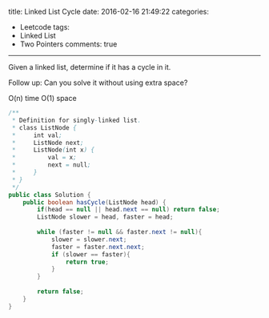 title: Linked List Cycle
date: 2016-02-16 21:49:22
categories:
- Leetcode
tags:
- Linked List
- Two Pointers
comments: true
---

Given a linked list, determine if it has a cycle in it.

Follow up:
Can you solve it without using extra space?

O(n) time O(1) space

```java
/**
 * Definition for singly-linked list.
 * class ListNode {
 *     int val;
 *     ListNode next;
 *     ListNode(int x) {
 *         val = x;
 *         next = null;
 *     }
 * }
 */
public class Solution {
    public boolean hasCycle(ListNode head) {
        if(head == null || head.next == null) return false;
        ListNode slower = head, faster = head;
        
        while (faster != null && faster.next != null){
            slower = slower.next;
            faster = faster.next.next;
            if (slower == faster){
                return true;
            }
        }
        
        return false;
    }
}
```
